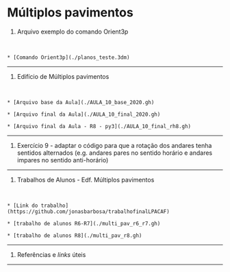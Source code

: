# Múltiplos pavimentos


1. Arquivo exemplo do comando Orient3p
<br>

    * [Comando Orient3p](./planos_teste.3dm)

_________

1. Edifício de Múltiplos pavimentos
<br>

    * [Arquivo base da Aula](./AULA_10_base_2020.gh)

    * [Arquivo final da Aula](./AULA_10_final_2020.gh)

    * [Arquivo final da Aula - R8 - py3](./AULA_10_final_rh8.gh)

_________

1. Exercício 9 - adaptar o código para que a rotação dos andares tenha sentidos alternados (e.g. andares pares no sentido horário e andares impares no sentido anti-horário)

_________

1. Trabalhos de Alunos - Edf. Múltiplos pavimentos
<br>

    * [Link do trabalho](https://github.com/jonasbarbosa/trabalhofinalLPACAF)

    * [trabalho de alunos R6-R7](./multi_pav_r6_r7.gh)

    * [trabalho de alunos R8](./multi_pav_r8.gh)


_________

1. Referências e *links* úteis

_________



